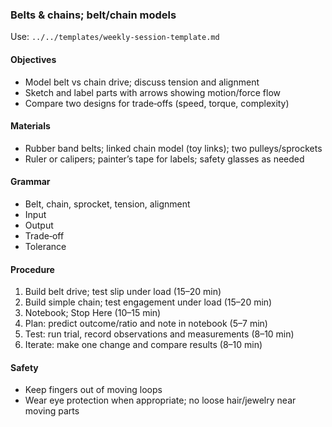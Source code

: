 ### Belts & chains; belt/chain models

Use: `../../templates/weekly-session-template.md`

#### Objectives
- Model belt vs chain drive; discuss tension and alignment
- Sketch and label parts with arrows showing motion/force flow
- Compare two designs for trade‑offs (speed, torque, complexity)

#### Materials
- Rubber band belts; linked chain model (toy links); two pulleys/sprockets
- Ruler or calipers; painter’s tape for labels; safety glasses as needed

#### Grammar
- Belt, chain, sprocket, tension, alignment
- Input
- Output
- Trade‑off
- Tolerance

#### Procedure
1) Build belt drive; test slip under load (15–20 min)
2) Build simple chain; test engagement under load (15–20 min)
3) Notebook; Stop Here (10–15 min)
4) Plan: predict outcome/ratio and note in notebook (5–7 min)
5) Test: run trial, record observations and measurements (8–10 min)
6) Iterate: make one change and compare results (8–10 min)

#### Safety
- Keep fingers out of moving loops
- Wear eye protection when appropriate; no loose hair/jewelry near moving parts

<!-- enriched: v1 -->
